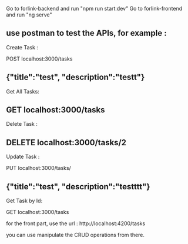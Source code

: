 Go to forlink-backend and run "npm run start:dev"
Go to forlink-frontend and run "ng serve"

use postman to test the APIs, for example :
-------------------------------------
Create Task :

POST
localhost:3000/tasks

{"title":"test",
"description":"testt"}
-------------------------------------
Get All Tasks:

GET
localhost:3000/tasks
-------------------------------------
Delete Task :

DELETE
localhost:3000/tasks/2
-------------------------------------
Update Task :

PUT
localhost:3000/tasks/

{"title":"test",
"description":"testttt"}
-------------------------------------
Get Task by Id:

GET
localhost:3000/tasks



for the front part, use the url :
http://localhost:4200/tasks

you can use manipulate the CRUD operations from there.